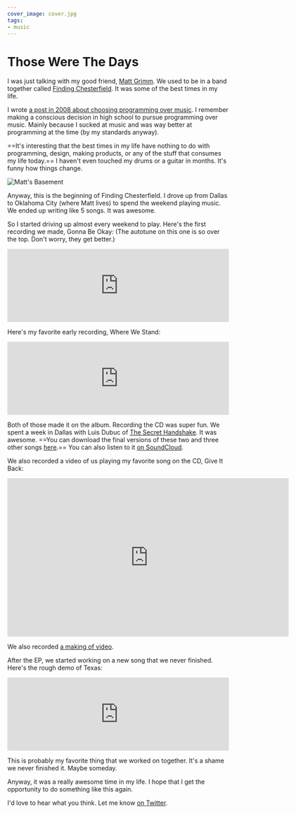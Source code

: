 ```yaml
---
cover_image: cover.jpg
tags:
- music
---
```


# Those Were The Days

I was just talking with my good friend, [Matt Grimm](http://twitter.com/8bitmatt). We used to be in a band together called [Finding Chesterfield](http://findingchesterfield.com). It was some of the best times in my life.

I wrote [a post in 2008 about choosing programming over music](/glad-i-chose-programmer-over-musician). I remember making a conscious decision in high school to pursue programming over music. Mainly because I sucked at music and was way better at programming at the time (by my standards anyway).

==It's interesting that the best times in my life have nothing to do with programming, design, making products, or any of the stuff that consumes my life today.== I haven't even touched my drums or a guitar in months. It's funny how things change.

![Matt's Basement](basement.jpg)

Anyway, this is the beginning of Finding Chesterfield. I drove up from Dallas to Oklahoma City (where Matt lives) to spend the weekend playing music. We ended up writing like 5 songs. It was awesome.

So I started driving up almost every weekend to play. Here's the first recording we made, Gonna Be Okay: (The autotune on this one is so over the top. Don't worry, they get better.)

<iframe width="100%" height="166" scrolling="no" frameborder="no" src="https://w.soundcloud.com/player/?url=http%3A%2F%2Fapi.soundcloud.com%2Ftracks%2F53780989&amp;auto_play=false&amp;show_artwork=false&amp;color=ff7700"></iframe>

Here's my favorite early recording, Where We Stand:

<iframe width="100%" height="166" scrolling="no" frameborder="no" src="https://w.soundcloud.com/player/?url=http%3A%2F%2Fapi.soundcloud.com%2Ftracks%2F53781067&amp;auto_play=false&amp;show_artwork=false&amp;color=ff7700"></iframe>

Both of those made it on the album. Recording the CD was super fun. We spent a week in Dallas with Luis Dubuc of [The Secret Handshake](http://thesecrethandshake.net). It was awesome. ==You can download the final versions of these two and three other songs [here](http://soffes-assets.s3.amazonaws.com/music/FindingChesterfield-AThreeDayWalkEP.zip).== You can also listen to it [on SoundCloud](http://soundcloud.com/soffes/sets/a-three-day-walk-ep).

We also recorded a video of us playing my favorite song on the CD, Give It Back:

<div class="video vimeo wide"><iframe src="
https://player.vimeo.com/video/15919164?portrait=0" width="640" height="360" frameborder="0" webkitAllowFullScreen mozallowfullscreen allowFullScreen></iframe></div>

We also recorded [a making of video](https://vimeo.com/13116318).

After the EP, we started working on a new song that we never finished. Here's the rough demo of Texas:

<iframe width="100%" height="166" scrolling="no" frameborder="no" src="https://w.soundcloud.com/player/?url=http%3A%2F%2Fapi.soundcloud.com%2Ftracks%2F53781324&amp;auto_play=false&amp;show_artwork=false&amp;color=ff7700"></iframe>

This is probably my favorite thing that we worked on together. It's a shame we never finished it. Maybe someday.

Anyway, it was a really awesome time in my life. I hope that I get the opportunity to do something like this again.

I'd love to hear what you think. Let me know [on Twitter](https://twitter.com/soffes).
